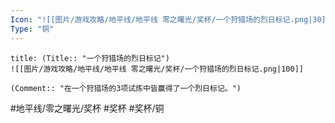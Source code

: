 ```yaml
---
Icon: "![[图片/游戏攻略/地平线/地平线 零之曙光/奖杯/一个狩猎场的烈日标记.png|30]]"
Type: "铜"
---
```

```ad-common-bronze-trophy
title: (Title:: "一个狩猎场的烈日标记")
![[图片/游戏攻略/地平线/地平线 零之曙光/奖杯/一个狩猎场的烈日标记.png|100]]

(Comment:: "在一个狩猎场的3项试炼中皆赢得了一个烈日标记。")
```

#地平线/零之曙光/奖杯 #奖杯 #奖杯/铜
